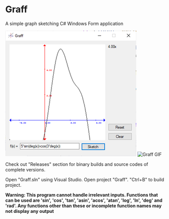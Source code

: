 # Graff
 A simple graph sketching C# Windows Form application

 ![Graff Still](https://raw.githubusercontent.com/Siam11651/Graff/main/Screenshots/LatestRelease.PNG)
 ![Graff GIF](https://raw.githubusercontent.com/Siam11651/Graff/main/Screenshots/LatestRelease.gif)

 Check out "Releases" section for binary builds and source codes of complete versions.

 Open "Graff.sln" using Visual Studio. Open project "Graff". "Ctrl+B" to build project.

 **Warning: This program cannot handle irrelevant inputs. Functions that can be used are 'sin', 'cos', 'tan', 'asin', 'acos', 'atan', 'log', 'ln', 'deg' and 'rad'. Any functions other than these or incomplete function names may not display any output**

